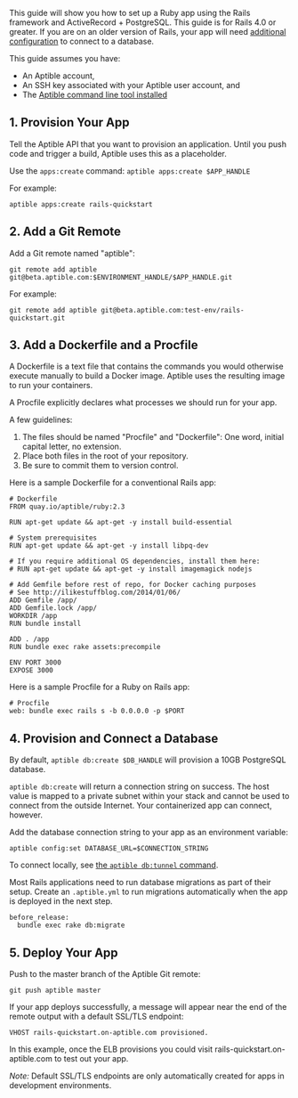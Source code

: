 This guide will show you how to set up a Ruby app using the Rails framework and ActiveRecord + PostgreSQL. This guide is for Rails 4.0 or greater. If you are on an older version of Rails, your app will need [additional configuration](http://edgeguides.rubyonrails.org/configuring.html#configuring-a-database) to connect to a database.

This guide assumes you have:

- An Aptible account,
- An SSH key associated with your Aptible user account, and
- The [Aptible command line tool installed](/topics/cli/how-to-install-cli)

## 1. Provision Your App

Tell the Aptible API that you want to provision an application. Until you push code and trigger a build, Aptible uses this as a placeholder.

Use the `apps:create` command: `aptible apps:create $APP_HANDLE`

For example:

    aptible apps:create rails-quickstart

## 2. Add a Git Remote

Add a Git remote named "aptible":

    git remote add aptible git@beta.aptible.com:$ENVIRONMENT_HANDLE/$APP_HANDLE.git

For example:

    git remote add aptible git@beta.aptible.com:test-env/rails-quickstart.git

## 3. Add a Dockerfile and a Procfile

A Dockerfile is a text file that contains the commands you would otherwise execute manually to build a Docker image. Aptible uses the resulting image to run your containers.

A Procfile explicitly declares what processes we should run for your app.

A few guidelines:

1. The files should be named "Procfile" and "Dockerfile": One word, initial capital letter, no extension.
2. Place both files in the root of your repository.
3. Be sure to commit them to version control.

Here is a sample Dockerfile for a conventional Rails app:

    # Dockerfile
    FROM quay.io/aptible/ruby:2.3

    RUN apt-get update && apt-get -y install build-essential

    # System prerequisites
    RUN apt-get update && apt-get -y install libpq-dev

    # If you require additional OS dependencies, install them here:
    # RUN apt-get update && apt-get -y install imagemagick nodejs

    # Add Gemfile before rest of repo, for Docker caching purposes
    # See http://ilikestuffblog.com/2014/01/06/
    ADD Gemfile /app/
    ADD Gemfile.lock /app/
    WORKDIR /app
    RUN bundle install

    ADD . /app
    RUN bundle exec rake assets:precompile

    ENV PORT 3000
    EXPOSE 3000


Here is a sample Procfile for a Ruby on Rails app:

    # Procfile
    web: bundle exec rails s -b 0.0.0.0 -p $PORT

## 4. Provision and Connect a Database

By default, `aptible db:create $DB_HANDLE` will provision a 10GB PostgreSQL database.

`aptible db:create` will return a connection string on success. The host value is mapped to a private subnet within your stack and cannot be used to connect from the outside Internet. Your containerized app can connect, however.

Add the database connection string to your app as an environment variable:

    aptible config:set DATABASE_URL=$CONNECTION_STRING

To connect locally, see [the `aptible db:tunnel` command](/topics/cli/how-to-connect-to-database-from-outside/).

Most Rails applications need to run database migrations as part of their setup.
Create an `.aptible.yml` to run migrations automatically when the app is deployed in the next step.

    before_release:
      bundle exec rake db:migrate

## 5. Deploy Your App
Push to the master branch of the Aptible Git remote:

    git push aptible master

If your app deploys successfully, a message will appear near the end of the remote output with a default SSL/TLS endpoint:

    VHOST rails-quickstart.on-aptible.com provisioned.

In this example, once the ELB provisions you could visit rails-quickstart.on-aptible.com to test out your app.

*Note:* Default SSL/TLS endpoints are only automatically created for apps in development environments.

